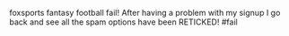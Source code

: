 <!--
id: 171221780
link: http://kevinisom.info/post/171221780/foxsports-fantasy-football-fail-after-having-a
slug: foxsports-fantasy-football-fail-after-having-a
date: Tue Aug 25 2009 23:05:41 GMT+1200 (NZST)
raw: {"blog_name":"kevinisom","id":171221780,"post_url":"http://kevinisom.info/post/171221780/foxsports-fantasy-football-fail-after-having-a","slug":"foxsports-fantasy-football-fail-after-having-a","type":"text","date":"2009-08-25 11:05:41 GMT","timestamp":1251198341,"state":"published","format":"html","reblog_key":"8KgOx5rX","tags":[],"short_url":"http://tmblr.co/Zw68YyADACK","highlighted":[],"feed_item":"http://twitter.com/kev_nz/statuses/3529579246","from_feed_id":"650289","note_count":0,"title":null,"body":"<p>foxsports fantasy football fail! After having a problem with my signup I go back and see all the spam options have been RETICKED! #fail</p>"}
publish: 2009-08-025
tags: 
title: null
-->


foxsports fantasy football fail! After having a problem with my signup I
go back and see all the spam options have been RETICKED! \#fail



